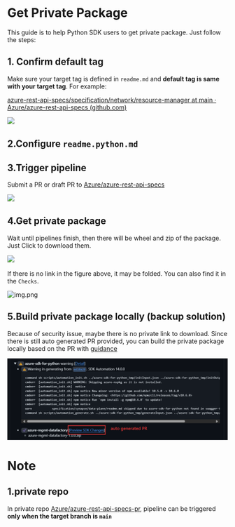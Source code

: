 # Get Private Package

This guide is to help Python SDK users to get private package. Just follow the steps:

## 1. Confirm default tag

Make sure your target tag is defined in `readme.md` and **default tag is same with your target tag**. For example:

[azure-rest-api-specs/specification/network/resource-manager at main · Azure/azure-rest-api-specs (github.com)](https://github.com/Azure/azure-rest-api-specs/tree/main/specification/network/resource-manager#basic-information)

![](default_tag.png)

## 2.Configure `readme.python.md`



## 3.Trigger pipeline

Submit a PR or draft  PR to [Azure/azure-rest-api-specs](https://github.com/Azure/azure-rest-api-specs)

![](unreleased_package_guide_example1.png)

## 4.Get private package

Wait until pipelines finish, then there will be wheel and zip of the package. Just Click to download them.

![](unreleased_package_guide_example2.png)

If there is no link in the figure above, it may be folded. You can also find it in the `Checks`.

![img.png](unreleased_package_guide_example3.png)

## 5.Build private package locally (backup solution)

Because of security issue, maybe there is no private link to download. Since there is still auto generated PR provided, you can build the private package locally based on the PR with [guidance](https://github.com/Azure/azure-sdk-for-python/wiki/Common-issues-about-Python-SDK#build-private-package-with-pr)

![img.png](auto_gen_PR.png)

# Note

## 1.private repo

In private repo [Azure/azure-rest-api-specs-pr](https://github.com/Azure/azure-rest-api-specs-pr), pipeline can be triggered **only when the target branch is `main`**
